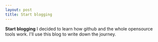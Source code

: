 ```yaml
---
layout: post
title: Start blogging
---
```

**Start blogging**
I decided to learn how github and the whole opensource tools work. I'll use this blog to write down the journey.
